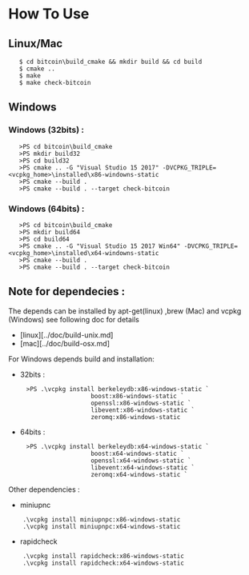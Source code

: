 # How To Use

## Linux/Mac
```
   $ cd bitcoin\build_cmake && mkdir build && cd build
   $ cmake ..
   $ make
   $ make check-bitcoin
```

## Windows

### Windows (32bits) :

```
   >PS cd bitcoin\build_cmake
   >PS mkdir build32
   >PS cd build32
   >PS cmake .. -G "Visual Studio 15 2017" -DVCPKG_TRIPLE=<vcpkg_home>\installed\x86-windowns-static
   >PS cmake --build .
   >PS cmake --build . --target check-bitcoin
```

###  Windows (64bits) :

```
   >PS cd bitcoin\build_cmake
   >PS mkdir build64
   >PS cd build64
   >PS cmake .. -G "Visual Studio 15 2017 Win64" -DVCPKG_TRIPLE=<vcpkg_home>\installed\x64-windowns-static
   >PS cmake --build .
   >PS cmake --build . --target check-bitcoin
```
## Note for dependecies :

The depends can be installed by apt-get(linux) ,brew (Mac) and vcpkg (Windows)
see following doc for details
   - [linux][../doc/build-unix.md]
   - [mac][../doc/build-osx.md]

For Windows depends build and installation:
   - 32bits :

```
     >PS .\vcpkg install berkeleydb:x86-windows-static `
                       boost:x86-windows-static `
                       openssl:x86-windows-static `
                       libevent:x86-windows-static `
                       zeromq:x86-windows-static
```
   - 64bits :
```
     >PS .\vcpkg install berkeleydb:x64-windows-static `
                       boost:x64-windows-static `
                       openssl:x64-windows-static `
                       libevent:x64-windows-static `
                       zeromq:x64-windows-static `
```

Other dependencies  :
   - miniupnc
```
    .\vcpkg install miniupnpc:x86-windows-static
    .\vcpkg install miniupnpc:x64-windows-static
```
   - rapidcheck
```
    .\vcpkg install rapidcheck:x86-windows-static
    .\vcpkg install rapidcheck:x64-windows-static
```
